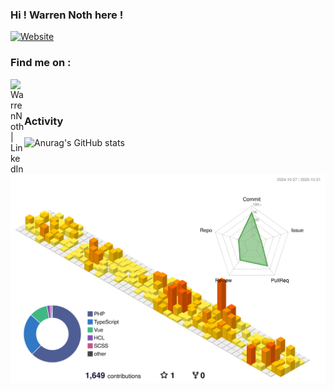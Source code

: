### Hi ! Warren Noth here !

[![Website](https://img.shields.io/website?url=http%3A%2F%2Fwarren-noth.fr)](http://warren-noth.fr)

### Find me on :

[<img align="left" alt="WarrenNoth | LinkedIn" width="22px" src="https://cdn.jsdelivr.net/npm/simple-icons@v3/icons/linkedin.svg" />][linkedin]
<br/><br/>

### Activity
![Anurag's GitHub stats](https://github-readme-stats.vercel.app/api?username=SolberLight&show_icons=true&count_private=true&hide=contribs,issues,prs,stars&theme=gruvbox)

![](./profile-3d-contrib/profile-green-animate.svg)

[website]: https://warren-noth.fr
[linkedin]: https://fr.linkedin.com/in/warren-noth-281572135
